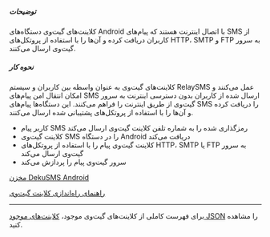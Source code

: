 ##### توضیحات

کلاینت‌های گیت‌وی دستگاه‌های Android با اتصال اینترنت هستند که پیام‌های SMS از کاربران دریافت کرده و آن‌ها را با استفاده از پروتکل‌های HTTP، SMTP و FTP به سرور گیت‌وی ارسال می‌کنند.

##### نحوه کار

کلاینت‌های گیت‌وی به عنوان واسطه بین کاربران و سیستم RelaySMS عمل می‌کنند و امکان انتقال امن پیام‌های SMS ارسال شده از کاربران بدون دسترسی اینترنت به سرور گیت‌وی از طریق اینترنت را فراهم می‌کنند. این دستگاه‌ها پیام‌های SMS را دریافت کرده و آن‌ها را با استفاده از پروتکل‌های پشتیبانی شده ارسال می‌کنند.

- کاربر پیام SMS رمزگذاری شده را به شماره تلفن کلاینت گیت‌وی ارسال می‌کند
- کلاینت گیت‌وی SMS را در دستگاه Android دریافت می‌کند
- کلاینت گیت‌وی پیام را با استفاده از پروتکل‌های HTTP، SMTP یا FTP به سرور گیت‌وی ارسال می‌کند
- سرور گیت‌وی پیام را پردازش می‌کند

[مخزن DekuSMS Android](https://github.com/dekusms/DekuSMS-Android)

[راهنمای راه‌اندازی کلاینت گیت‌وی](https://docs.smswithoutborders.com/docs/Gateway%20Clients%20Guide/GatewayClientsGuide)

---

برای فهرست کاملی از کلاینت‌های گیت‌وی موجود، [کلاینت‌های موجود JSON](https://gatewayserver.smswithoutborders.com/v3/clients) را مشاهده کنید.
